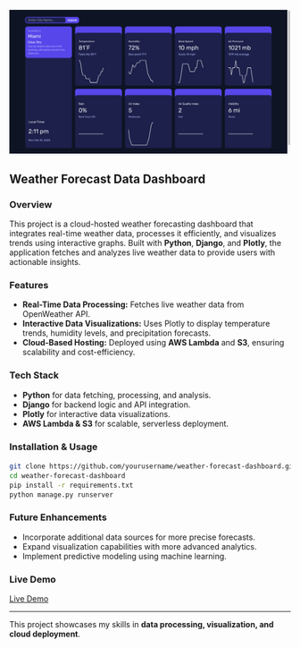 ![Weather Dashboard Screenshot](./weather-dashboard-screenshot.png)

## Weather Forecast Data Dashboard

### Overview
This project is a cloud-hosted weather forecasting dashboard that integrates real-time weather data, processes it efficiently, and visualizes trends using interactive graphs. Built with **Python**, **Django**, and **Plotly**, the application fetches and analyzes live weather data to provide users with actionable insights.

### Features
- **Real-Time Data Processing:** Fetches live weather data from OpenWeather API.
- **Interactive Data Visualizations:** Uses Plotly to display temperature trends, humidity levels, and precipitation forecasts.
- **Cloud-Based Hosting:** Deployed using **AWS Lambda** and **S3**, ensuring scalability and cost-efficiency.

### Tech Stack
- **Python** for data fetching, processing, and analysis.
- **Django** for backend logic and API integration.
- **Plotly** for interactive data visualizations.
- **AWS Lambda & S3** for scalable, serverless deployment.

### Installation & Usage
```sh
git clone https://github.com/yourusername/weather-forecast-dashboard.git
cd weather-forecast-dashboard
pip install -r requirements.txt
python manage.py runserver
```

### Future Enhancements
- Incorporate additional data sources for more precise forecasts.
- Expand visualization capabilities with more advanced analytics.
- Implement predictive modeling using machine learning.

### Live Demo
[Live Demo](https://d3lgvgrrop0yu.cloudfront.net/) 

---
This project showcases my skills in **data processing, visualization, and cloud deployment**.
